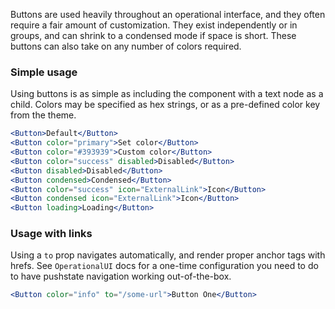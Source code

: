 Buttons are used heavily throughout an operational interface, and they often require a fair amount of customization. They exist independently or in groups, and can shrink to a condensed mode if space is short. These buttons can also take on any number of colors required.

### Simple usage

Using buttons is as simple as including the component with a text node as a child. Colors may be specified as hex strings, or as a pre-defined color key from the theme.

```jsx
<Button>Default</Button>
<Button color="primary">Set color</Button>
<Button color="#393939">Custom color</Button>
<Button color="success" disabled>Disabled</Button>
<Button disabled>Disabled</Button>
<Button condensed>Condensed</Button>
<Button color="success" icon="ExternalLink">Icon</Button>
<Button condensed icon="ExternalLink">Icon</Button>
<Button loading>Loading</Button>
```

### Usage with links

Using a `to` prop navigates automatically, and render proper anchor tags with hrefs. See `OperationalUI` docs for a one-time configuration you need to do to have pushstate navigation working out-of-the-box.

```jsx
<Button color="info" to="/some-url">Button One</Button>
```
